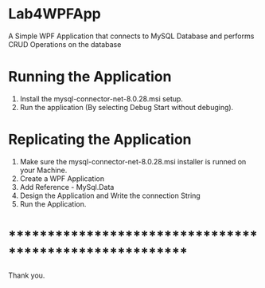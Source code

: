 # Lab4WPFApp
A Simple WPF Application that connects to MySQL Database and performs CRUD Operations on the database
# Running the Application
1. Install the mysql-connector-net-8.0.28.msi setup.
2. Run the application (By selecting Debug Start without debuging).

# Replicating the Application
1. Make sure the mysql-connector-net-8.0.28.msi installer is runned on your Machine.
2. Create a WPF Application
3. Add Reference - MySql.Data
4. Design the Application and Write the connection String
5. Run the Application.
# *******************************************************
Thank you.
